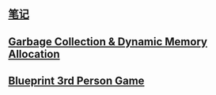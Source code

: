 ## [笔记](笔记.md)
## [Garbage Collection & Dynamic Memory Allocation](GarbageCollection&DynamicMemoryAllocation.md)
## [Blueprint 3rd Person Game](Blueprint3rdPersonGame.md)